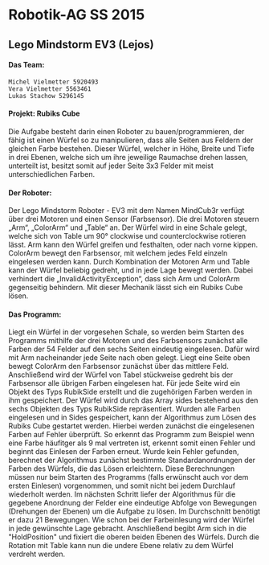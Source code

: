 Robotik-AG SS 2015
===
Lego Mindstorm EV3 (Lejos)
---

#### Das Team:
	Michel Vielmetter 5920493
	Vera Vielmetter 5563461
	Lukas Stachow 5296145

#### Projekt: Rubiks Cube
Die Aufgabe besteht darin einen Roboter zu bauen/programmieren, der fähig ist einen Würfel so zu manipulieren, dass alle Seiten aus Feldern der gleichen Farbe bestehen. Dieser Würfel, welcher in Höhe, Breite und Tiefe in drei Ebenen, welche sich um ihre jeweilige Raumachse drehen lassen, unterteilt ist, besitzt somit auf jeder Seite 3x3 Felder mit meist unterschiedlichen Farben.

#### Der Roboter:
Der Lego Mindstorm Roboter - EV3 mit dem Namen MindCub3r verfügt über drei Motoren und einen Sensor (Farbsensor). Die drei Motoren steuern „Arm“, „ColorArm“ und „Table“ an. Der Würfel wird in eine Schale gelegt, welche sich von 	Table um 90° clockwise und counterclockwise rotieren lässt. Arm kann den Würfel greifen und festhalten, oder nach 	vorne kippen. ColorArm bewegt den Farbsensor, mit welchem jedes Feld einzeln eingelesen werden kann. Durch Kombination der Motoren Arm und Table kann der 	Würfel beliebig gedreht, und in jede Lage bewegt werden. Dabei verhindert die 	„InvalidActivityException“, dass sich Arm und ColorArm gegenseitig behindern. Mit dieser Mechanik lässt sich ein Rubiks Cube lösen.

#### Das Programm:
Liegt ein Würfel in der vorgesehen Schale, so werden beim Starten des Programms mithilfe der drei Motoren und des Farbsensors zunächst alle Farben der 54 Felder auf den sechs Seiten eindeutig eingelesen. Dafür wird mit Arm nacheinander jede Seite nach oben gelegt. Liegt eine Seite oben bewegt ColorArm den Farbsensor zunächst über das mittlere Feld. Anschließend wird der Würfel von Tabel stückweise gedreht bis der Farbsensor alle übrigen Farben eingelesen hat. Für jede Seite wird ein Objekt des Typs RubikSide erstellt und die zugehörigen Farben werden in ihm gespeichert. Der Würfel wird durch das Array sides bestehend aus den sechs Objekten des Typs RubikSide repräsentiert.
Wurden alle Farben eingelesen und in Sides gespeichert, kann der Algorithmus zum Lösen des Rubiks Cube gestartet werden. Hierbei werden zunächst die eingelesenen Farben auf Fehler überprüft. So erkennt das Programm zum Beispiel wenn eine Farbe häufitger als 9 mal vertreten ist, erkennt somit einen Fehler und beginnt das Einlesen der Farben erneut. Wurde kein Fehler gefunden, berechnet der Algorithmus zunächst bestimmte Standardanordnungen der Farben des Würfels, die das Lösen erleichtern. Diese Berechnungen müssen nur beim Starten des Programms (falls erwünscht auch vor dem ersten Einlesen) vorgenommen, und somit nicht bei jedem Durchlauf wiederholt werden.
Im nächsten Schritt liefer der Algorithmus für die gegebene Anordnung der Felder eine eindeutige Abfolge von Bewegungen (Drehungen der Ebenen) um die Aufgabe zu lösen. Im Durchschnitt benötigt er dazu 21 Bewegungen. Wie schon bei der Farbeinlesung wird der Würfel in jede gewünschte Lage gebracht. Anschließend begibt Arm sich in die "HoldPosition" und fixiert die oberen beiden Ebenen des Würfels. Durch die Rotation mit Table kann nun die undere Ebene relativ zu dem Würfel verdreht werden.
